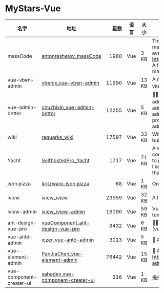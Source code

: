 # MyStars-Vue
|          名字          |                                           地址                                            |星数 |语言|大小 |                                                                                                  描述                                                                                                   |
|------------------------|-------------------------------------------------------------------------------------------|----:|----|-----|---------------------------------------------------------------------------------------------------------------------------------------------------------------------------------------------------------|
|massCode                |[antonreshetov_massCode](https://github.com/antonreshetov/massCode.git)                    | 1980|Vue |3 KB |This repository is outdated and no longer maintained. A new version of massCode is available! https://github.com/massCodeIO/massCode. A free and open source code snippets manager for developers.       |
|vue-vben-admin          |[vbenjs_vue-vben-admin](https://github.com/vbenjs/vue-vben-admin.git)                      |11990|Vue |13 KB|A modern vue admin. It is based on Vue3, vite and TypeScript. It's fast！                                                                                                                                |
|vue-admin-better        |[chuzhixin_vue-admin-better](https://github.com/chuzhixin/vue-admin-better.git)            |12255|Vue |5 KB |🚀🚀🚀vue admin,vue3 admin,vue3.0 admin,vue后台管理,vue-admin,vue3.0-admin,admin,vue-admin,vue-element-admin,ant-design,vue-admin-beautiful-pro,vab admin pro,vab admin plus,vue admin plus,vue admin pro|
|wiki                    |[requarks_wiki](https://github.com/requarks/wiki.git)                                      |17597|Vue |33 KB|Wiki.js \| A modern and powerful wiki app built on Node.js                                                                                                                                                |
|Yacht                   |[SelfhostedPro_Yacht](https://github.com/SelfhostedPro/Yacht.git)                          | 1717|Vue |71 KB|A web interface for managing docker containers with an emphasis on templating to provide 1 click deployments. Think of it like a decentralized app store for servers that anyone can make packages for.  |
|json.pizza              |[kritzware_json.pizza](https://github.com/kritzware/json.pizza.git)                        |   68|Vue |1 KB |Online JSON formatter and prettifier                                                                                                                                                                     |
|iview                   |[iview_iview](https://github.com/iview/iview.git)                                          |23959|Vue |32 KB|A high quality UI Toolkit built on Vue.js 2.0                                                                                                                                                            |
|iview-admin             |[iview_iview-admin](https://github.com/iview/iview-admin.git)                              |16090|Vue |59 KB|Vue 2.0 admin management system template based on iView                                                                                                                                                  |
|ant-design-vue-pro      |[vueComponent_ant-design-vue-pro](https://github.com/vueComponent/ant-design-vue-pro.git)  | 9432|Vue |6 KB |👨🏻‍💻👩🏻‍💻 Use Ant Design Vue like a Pro!   (vue2)                                                                                                                                                   |
|vue-antd-admin          |[iczer_vue-antd-admin](https://github.com/iczer/vue-antd-admin.git)                        | 3013|Vue |5 KB |🐜 Ant Design Pro's implementation with Vue                                                                                                                                                              |
|vue-element-admin       |[PanJiaChen_vue-element-admin](https://github.com/PanJiaChen/vue-element-admin.git)        |76442|Vue |15 KB|:tada: A magical vue admin                                                                https://panjiachen.github.io/vue-element-admin                                                                 |
|vue-component-creater-ui|[sahadev_vue-component-creater-ui](https://github.com/sahadev/vue-component-creater-ui.git)|  316|Vue |1 KB |拖拽式Vue组件代码生成编辑器（VCC）                                                                                                                                                                       |
